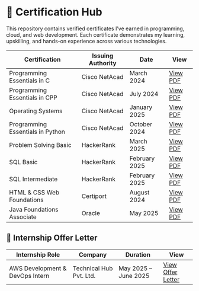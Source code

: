 # 📜 Certification Hub

This repository contains verified certificates I’ve earned in programming, cloud, and web development. Each certificate demonstrates my learning, upskilling, and hands-on experience across various technologies.

| Certification | Issuing Authority | Date | View |
|---------------|-------------------|------|------|
| Programming Essentials in C | Cisco NetAcad | March 2024 | [View PDF](./Cisco_C_Programming.pdf) |
| Programming Essentials in CPP | Cisco NetAcad | July 2024 | [View PDF](./Cisco_CPP_Programming.pdf) |
| Operating Systems | Cisco NetAcad | January 2025 | [View PDF](./Cisco_OperatingSystem.pdf) |
| Programming Essentials in Python | Cisco NetAcad | October 2024 | [View PDF](./Cisco_Python_Essentials.pdf) |
| Problem Solving Basic | HackerRank | March 2025 | [View PDF](./HackerRank_problem_solving_basic.pdf) |
| SQL Basic | HackerRank | February 2025 | [View PDF](./HackerRank_SQL_Basic.pdf) |
| SQL Intermediate | HackerRank | February 2025 | [View PDF](./HackerRank_SQL_Intermediate.pdf) |
| HTML & CSS Web Foundations | Certiport | August 2024 | [View PDF](./HTML_CSS_Certification.pdf) |
| Java Foundations Associate | Oracle | May 2025 | [View PDF](./Oracle_Java_Foundations_Associate_Certificate.pdf) |

## 📄 Internship Offer Letter

| Internship Role | Company | Duration | View |
|-----------------|---------|----------|------|
| AWS Development & DevOps Intern | Technical Hub Pvt. Ltd. | May 2025 – June 2025 | [View Offer Letter](./Internship_OfferLetter_TechnicalHub_May2025.pdf) |
